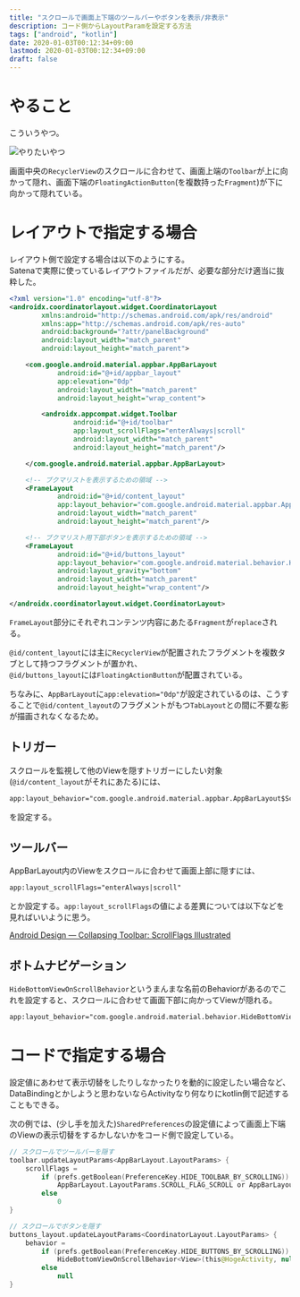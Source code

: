 ```yaml
---
title: "スクロールで画面上下端のツールバーやボタンを表示/非表示"
description: コード側からLayoutParamを設定する方法
tags: ["android", "kotlin"]
date: 2020-01-03T00:12:34+09:00
lastmod: 2020-01-03T00:12:34+09:00
draft: false
---
```


# やること

こういうやつ。

![やりたいやつ](/images/2020/01_02_02_01.gif "様子アニメーション")

画面中央の`RecyclerView`のスクロールに合わせて、画面上端の`Toolbar`が上に向かって隠れ、画面下端の`FloatingActionButton`(を複数持った`Fragment`)が下に向かって隠れている。

# レイアウトで指定する場合

レイアウト側で設定する場合は以下のようにする。  
Satenaで実際に使っているレイアウトファイルだが、必要な部分だけ適当に抜粋した。

```xml
<?xml version="1.0" encoding="utf-8"?>
<androidx.coordinatorlayout.widget.CoordinatorLayout
        xmlns:android="http://schemas.android.com/apk/res/android"
        xmlns:app="http://schemas.android.com/apk/res-auto"
        android:background="?attr/panelBackground"
        android:layout_width="match_parent"
        android:layout_height="match_parent">

    <com.google.android.material.appbar.AppBarLayout
            android:id="@+id/appbar_layout"
            app:elevation="0dp"
            android:layout_width="match_parent"
            android:layout_height="wrap_content">

        <androidx.appcompat.widget.Toolbar
                android:id="@+id/toolbar"
                app:layout_scrollFlags="enterAlways|scroll"
                android:layout_width="match_parent"
                android:layout_height="match_parent"/>

    </com.google.android.material.appbar.AppBarLayout>

    <!-- ブクマリストを表示するための領域 -->
    <FrameLayout
            android:id="@+id/content_layout"
            app:layout_behavior="com.google.android.material.appbar.AppBarLayout$ScrollingViewBehavior"
            android:layout_width="match_parent"
            android:layout_height="match_parent"/>

    <!-- ブクマリスト用下部ボタンを表示するための領域 -->
    <FrameLayout
            android:id="@+id/buttons_layout"
            app:layout_behavior="com.google.android.material.behavior.HideBottomViewOnScrollBehavior"
            android:layout_gravity="bottom"
            android:layout_width="match_parent"
            android:layout_height="wrap_content"/>

</androidx.coordinatorlayout.widget.CoordinatorLayout>
```

`FrameLayout`部分にそれぞれコンテンツ内容にあたる`Fragment`が`replace`される。

`@id/content_layout`には主に`RecyclerView`が配置されたフラグメントを複数タブとして持つフラグメントが置かれ、  
`@id/buttons_layout`には`FloatingActionButton`が配置されている。

ちなみに、`AppBarLayout`に`app:elevation="0dp"`が設定されているのは、こうすることで`@id/content_layout`のフラグメントがもつ`TabLayout`との間に不要な影が描画されなくなるため。


## トリガー

スクロールを監視して他のViewを隠すトリガーにしたい対象(`@id/content_layout`がそれにあたる)には、

```xml
app:layout_behavior="com.google.android.material.appbar.AppBarLayout$ScrollingViewBehavior"
```

を設定する。


## ツールバー

AppBarLayout内のViewをスクロールに合わせて画面上部に隠すには、

```xml
app:layout_scrollFlags="enterAlways|scroll"
```

とか設定する。`app:layout_scrollFlags`の値による差異については以下などを見ればいいように思う。

[Android Design — Collapsing Toolbar: ScrollFlags Illustrated](https://medium.com/martinomburajr/android-design-collapsing-toolbar-scrollflags-e1d8a05dcb02)


## ボトムナビゲーション

`HideBottomViewOnScrollBehavior`というまんまな名前のBehaviorがあるのでこれを設定すると、スクロールに合わせて画面下部に向かってViewが隠れる。

```xml
app:layout_behavior="com.google.android.material.behavior.HideBottomViewOnScrollBehavior"
```


# コードで指定する場合

設定値にあわせて表示切替をしたりしなかったりを動的に設定したい場合など、DataBindingとかしようと思わないならActivityなり何なりにkotlin側で記述することもできる。

次の例では、(少し手を加えた)`SharedPreferences`の設定値によって画面上下端のViewの表示切替をするかしないかをコード側で設定している。

```kt
// スクロールでツールバーを隠す
toolbar.updateLayoutParams<AppBarLayout.LayoutParams> {
    scrollFlags =
        if (prefs.getBoolean(PreferenceKey.HIDE_TOOLBAR_BY_SCROLLING))
            AppBarLayout.LayoutParams.SCROLL_FLAG_SCROLL or AppBarLayout.LayoutParams.SCROLL_FLAG_ENTER_ALWAYS
        else
            0
}

// スクロールでボタンを隠す
buttons_layout.updateLayoutParams<CoordinatorLayout.LayoutParams> {
    behavior =
        if (prefs.getBoolean(PreferenceKey.HIDE_BUTTONS_BY_SCROLLING))
            HideBottomViewOnScrollBehavior<View>(this@HogeActivity, null)
        else
            null
}
```

